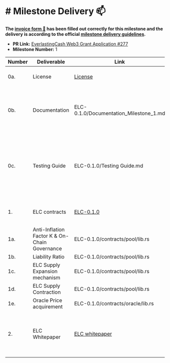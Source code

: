 # # Milestone Delivery :mailbox:

**The [invoice form :pencil:](https://forms.gle/8Wx7nxtq8fKrsuEz8) has been filled out correctly for this milestone and the delivery is according to the official [milestone delivery guidelines](https://github.com/w3f/General-Grants-Program/blob/master/grants/milestone-deliverables-guidelines.md).**  

* **PR Link:** [EverlastingCash Web3 Grant Application #277](https://github.com/w3f/Open-Grants-Program/pull/277)
* **Milestone Number:**  1

| Number | Deliverable | Link | Note |
| ------------- | ------------- | ------------- | -- |
| 0a.	| License	| [License](https://github.com/CycanTech/ELC/blob/main/LICENSE)| GNU General Public License v3.0 |
| 0b.	| Documentation | ELC-0.1.0/Documentation_Milestone_1.md| Documentation of the code and a tutorial that explains how a user can use ELC contract. |
| 0c.	| Testing Guide | ELC-0.1.0/Testing Guide.md | Proper unit-test has been made to ensure functionality and robustness. This document describes how to run these tests. |
| 1.	| ELC contracts | [ELC-0.1.0](https://github.com/CycanTech/ELC/releases/tag/v0.1.0)	| Develop ELC contract implement ELC whitepaper |
| 1a.	| Anti-Inflation Factor K & On-Chain Governance |	ELC-0.1.0/contracts/pool/lib.rs | Line 445 - 467 |
| 1b.	| Liability Ratio	| ELC-0.1.0/contracts/pool/lib.rs | Line 471 - 483 |
| 1c.	| ELC Supply Expansion mechanism | ELC-0.1.0/contracts/pool/lib.rs | Line 277 - 364 |
| 1d.	| ELC Supply Contraction | ELC-0.1.0/contracts/pool/lib.rs | Line 368 - 440 |
| 1e.	| Oracle Price acquirement | ELC-0.1.0/contracts/oracle/lib.rs | Line 43 - 46 |
| 2. | ELC Whitepaper | [ELC whitepaper](https://github.com/CycanTech/ELC/blob/main/ELC_Whitepaper.pdf) | Attached ELC Whitepaper as a reference for better unsderstanding on the design & mechanism |
